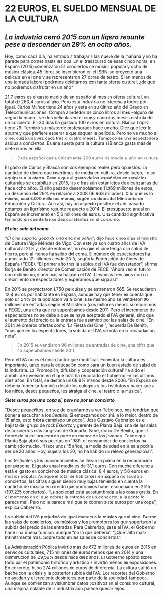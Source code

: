 __22 EUROS, EL SUELDO MENSUAL DE LA CULTURA__
=====
*_La industria cerró 2015 con un ligero repunte pese a descender un 29% en ocho años._*
----
Hoy, como cada día, ha entrado a trabajar a las nueve de la mañana y no ha parado para comer hasta las dos. En el transcurso de esas cinco horas, en España (2015) comenzaron 51 conciertos de música popular y ocho de música clásica. 45 libros se inscribieron en el ISBN, se proyectó una película en el cine y se representaron 27 obras de teatro. Si en menos de una jornada laboral podemos deleitarnos con tanta oferta cultural, ¿de qué no podremos disfrutar en un año?

21,7 euros es el gasto medio de un español al mes en oferta cultural, un total de 260,4 euros al año. Pero esta industria no interesa a todos por igual.  Carlos Muñoz tiene 24 años y está en su último año del Grado en Telecomunicaciones. Compra alrededor de cinco libros al mes –alguno de segunda mano-, ve dos películas en el cine y cada dos meses disfruta de un concierto. En 30 días ha gastado 100 euros en cultura. Blanca López tiene 26. Terminó su másterde profesorado hace un año. Dice que leer le aburre y que prefiere esperar a que saquen la película. Pero no va mucho al cine, quizá una vez cada tres o cuatro meses. Tampoco es una espectadora asidua a conciertos. Es una suerte para la cultura si Blanca gasta más de siete euros en ella. 

>Cada español gasta únicamente 260 euros 
de media al año en cultura

El gasto de Carlos y Blanca son dos ejemplos reales pero opuestos. La cantidad de dinero que invertimos de media en cultura, desde luego, no se equipara a la oferta. Pese a que el gasto de los españoles en servicios culturales se estabilizó en 2015, las cifras aún están lejos de alcanzar las de hace ocho años. El año pasado desembolsamos 11.969 millones de euros, un descenso del 29% en relación a 2008 (16.963 millones). O lo que es lo mismo, casi 5.000 millones menos, según los datos del Ministerio de Educación y Cultura. 
Aun así, hay un aspecto positivo: el año pasado notamos un ligerísimo repunte respecto a 2014. El presupuesto anual en España se incrementó en 5,6 millones de euros. Una cantidad significativa teniendo en cuenta las caídas constantes en el consumo.


***El cine sale del coma***

*“El cine español goza de una enorme salud*”, dijo hace unos días el ministro de Cultura Íñigo Méndez de Vigo. Con este ya son cuatro años de IVA cultural al 21% y, desde entonces, no es que el cine tenga una salud de hierro, pero al menos ha salido del coma. El número de espectadores ha aumentado 17 millones desde 2013, según la Federación de Cines de España (FECE). “El primer año tras la subida del IVA fue devastador”, afirma Borja de Benito, director de Comunicación de FECE. “Ahora veo el futuro con optimismo, y aún más si bajasen el IVA. Llevamos tres años con un crecimiento de espectadores y esperamos que siga así”.

En 2015 se proyectaron 1.750 películas y se estrenaron 565. Se recaudaron 12,4 euros por habitante en España, aunque hay que tener en cuenta que solo un 54% de la población va al cine. Ese mismo año se vendieron 96 millones de entradas según el Ministerio (dos millones menos si recurrimos a FECE), una cifra que no superábamos desde 2011. Pero el incremento de espectadores no se debe a que se haya aceptado el IVA general, sino que el aumento del precio de la entrada fue asumido por las salas de cine. “En 2014 se crearon ofertas como ‘La Fiesta del Cine’”, recuerda De Benito, “más que en los espectadores, la subida del IVA se nota en la recaudación neta”.

>En 2015 se vendieron 96 millones de entradas de cine, 
una cifra que no superábamos desde 2011.

Pero el IVA no es el único factor que modificar. Fomentar la cultura es importante, tanto para la educación como para un buen estado de salud de la industria. La ‘Promoción, difusión y cooperación cultural’ ha sido el ámbito de inversión en el que más ha recortado el Gobierno en los últimos diez años. En total, se destina un 68,9% menos desde 2006. “En España se debería fomentar también desde los colegios y los institutos y hacer que a los niños, desde pequeños, les atraiga el cine, el teatro o la música”.

***Siete euros por una copa sí, pero no por un concierto***

“Desde pequeñitos, en vez de enseñarnos a ver Telecinco, nos tendrían que poner a escuchar a los _Beatles_. Si empezamos por ahí, a lo mejor, dentro de 15 años, esto habrá cambiado un poco”. José Gustavo Cabrerizo es el bajista del grupo de rock _Eskorzo_ y gerente de Planta Baja, una de las salas de conciertos más longevas de Granada. Sabe, como De Benito, que el futuro de la cultura está en parte en manos de los jóvenes. Desde que Planta Baja abrió sus puertas en 1989, el consumidor de conciertos ha cambiado mucho. “Hace unos 15 años, la media de edad en la sala podría ser de 20 años. Hoy, supera los 30; no ha habido un relevo generacional”. 

Los festivales y los macroconciertos se llevan la palma en la recaudación por persona. El gasto anual medio es de 31,1 euros. Con mucha diferencia está el gasto en conciertos de música clásica: 8,4 euros, y 5,8 euros en música popular. Aunque el total de habitantes en España no acuda a conciertos, las cifras siguen siendo muy bajas teniendo en cuenta la cantidad de música en directo que podríamos haber escuchado en 2015 (107.225 conciertos). “La sociedad está acostumbrada a las cosas gratis. En el momento en el que cobras la entrada de un concierto, a la gente le parece mal. Pero no le parece mal que te cobren siete euros por una copa”, explica Cabrerizo. 

La subida del IVA perjudicó de igual manera a la música que al cine. Fueron las salas de conciertos, los músicos y los promotores los que soportaron la subida del precio de las entradas. Para Cabrerizo, pese al IVA, el Gobierno hace una buena función, aunque “no la que debería”. “¿Que falta más? Infinitamente más. Sobre todo en las salas de conciertos”. 

La Administración Pública invirtió más de 672 millones de euros en 2015 en servicios culturales, 7,15 millones de euros menos que en 2014 y una disminución del 29,59% desde hace diez años.  El Gobierno apostó sobre todo por el patrimonio histórico y artístico e invirtió menos en exposiciones. En concreto, hubo 274 millones de euros de diferencia. La cultura sufrió un bache con la crisis y la posterior subida del IVA. Los recortes del Gobierno no ayudan y el creciente desinterés por parte de la sociedad, tampoco. Aunque se comienzan a vislumbrar datos positivos en el consumo cultural, una mejoría  notable de la industria aún parece quedar lejos.